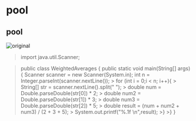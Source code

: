 # pool
## pool
![original](https://user-images.githubusercontent.com/47565961/94369297-b0a77f80-010a-11eb-80d4-8a89050d1078.jpg)



>import java.util.Scanner;

>public class WeightedAverages {
 >   public static void main(String[] args) {
  >      Scanner scanner = new Scanner(System.in);
   >     int n = Integer.parseInt(scanner.nextLine());
    >    for (int i = 0;i < n; i++){
     >       String[] str = scanner.nextLine().split(" ");
      >      double num = Double.parseDouble(str[0]) * 2;
       >     double num2 = Double.parseDouble(str[1]) * 3;
        >    double num3 = Double.parseDouble(str[2]) * 5;
         >   double result = (num + num2 + num3) / (2 + 3 + 5);
          >  System.out.printf("%.1f \n",result);
        >}
    >}
>}
